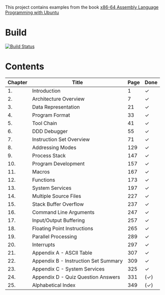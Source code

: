 
This project contains examples from the book
[x86-64 Assembly Language Programming with Ubuntu](http://www.egr.unlv.edu/~ed/x86.html)

# Build
[![Build Status](https://travis-ci.org/LukasWoodtli/LinuxAssemblyProgramming.svg?branch=master)](https://travis-ci.org/LukasWoodtli/LinuxAssemblyProgramming)

# Contents

| Chapter | Title                                 | Page | Done |
|---------|---------------------------------------|------|------|
|  1.     | Introduction                          |   1  |   ✓  |
|  2.     | Architecture Overview                 |   7  |   ✓  |
|  3.     | Data Representation                   |  21  |   ✓  |
|  4.     | Program Format                        |  33  |   ✓  |
|  5.     | Tool Chain                            |  41  |   ✓  |
|  6.     | DDD Debugger                          |  55  |   ✓  |
|  7.     | Instruction Set Overview              |  71  |   ✓  |
|  8.     | Addressing Modes                      | 129  |   ✓  |
|  9.     | Process Stack                         | 147  |   ✓  |
| 10.     | Program Development                   | 157  |   ✓  |
| 11.     | Macros                                | 167  |   ✓  |
| 12.     | Functions                             | 173  |   ✓  |
| 13.     | System Services                       | 197  |   ✓  |
| 14.     | Multiple Source Files                 | 227  |   ✓  |
| 15.     | Stack Buffer Overflow                 | 237  |   ✓  |
| 16.     | Command Line Arguments                | 247  |   ✓  |
| 17.     | Input/Output Buffering                | 257  |   ✓  |
| 18.     | Floating Point Instructions           | 265  |   ✓  |
| 19.     | Parallel Processing                   | 289  |   ✓  |
| 20.     | Interrupts                            | 297  |   ✓  |
| 21.     | Appendix A - ASCII Table              | 307  |   ✓  |
| 22.     | Appendix B - Instruction Set Summary  | 309  |   ✓  |
| 23.     | Appendix C - System Services          | 325  |   ✓  |
| 24.     | Appendix D - Quiz Question Answers    | 331  |  (✓) |
| 25.     | Alphabetical Index                    | 349  |  (✓) |
